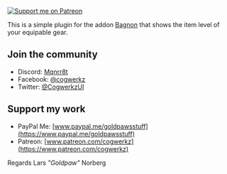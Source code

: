 [ ![Support me on Patreon](http://i.imgur.com/kVU2d3f.png) ](https://www.patreon.com/goldpawsstuff)

This is a simple plugin for the addon [Bagnon](https://mods.curse.com/addons/wow/bagnon) that shows the item level of your equipable gear. 

## Join the community
* Discord: [Mqnrr8t](https://discord.gg/Mqnrr8t)
* Facebook: [@cogwerkz](https://www.facebook.com/cogwerkz)
* Twitter: [@CogwerkzUI](https://twitter.com/goldpawsstuff)

## Support my work
* PayPal Me: [www.paypal.me/goldpawsstuff](https://www.paypal.me/goldpawsstuff)
* Patreon: [www.patreon.com/cogwerkz](https://www.patreon.com/cogwerkz)

Regards
Lars *"Goldpaw"* Norberg
